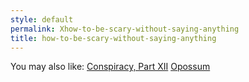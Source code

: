 ```yaml
---
style: default
permalink: Xhow-to-be-scary-without-saying-anything
title: how-to-be-scary-without-saying-anything
---
```

You may also like:
[Conspiracy, Part XII](http://scp-wiki.net/conspiracy-part-xii)
[Opossum](http://scp-wiki.net/opossum)